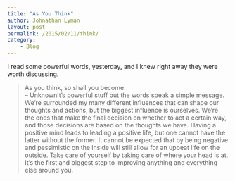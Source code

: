 ```yaml
---
title: "As You Think"
author: Johnathan Lyman
layout: post
permalink: /2015/02/11/think/
category:
    - Blog
---
```


I read some powerful words, yesterday, and I knew right away they were worth discussing.&nbsp;

> As you think, so shall you become.   
> – UnknownIt’s powerful stuff but the words speak a simple message. We’re surrounded my many different influences that can shape our thoughts and actions, but the biggest influence is ourselves. We’re the ones that make the final decision on whether to act a certain way, and those decisions are based on the thoughts we have. Having a positive mind leads to leading a positive life, but one cannot have the latter without the former. It cannot be expected that by being negative and pessimistic on the inside will still allow for an upbeat life on the outside. Take care of yourself by taking care of where your head is at. It’s the first and biggest step to improving anything and everything else around you.

